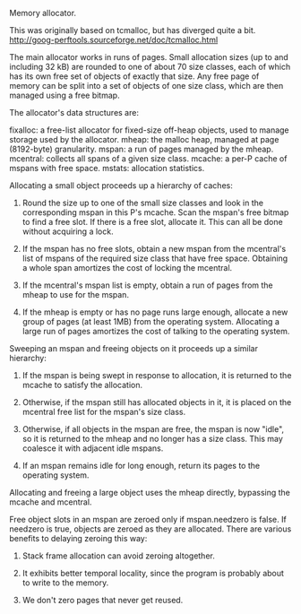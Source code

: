Memory allocator.

This was originally based on tcmalloc, but has diverged quite a bit.
http://goog-perftools.sourceforge.net/doc/tcmalloc.html

The main allocator works in runs of pages.
Small allocation sizes (up to and including 32 kB) are
rounded to one of about 70 size classes, each of which
has its own free set of objects of exactly that size.
Any free page of memory can be split into a set of objects
of one size class, which are then managed using a free bitmap.

The allocator's data structures are:

fixalloc: a free-list allocator for fixed-size off-heap objects,
	used to manage storage used by the allocator.
mheap: the malloc heap, managed at page (8192-byte) granularity.
mspan: a run of pages managed by the mheap.
mcentral: collects all spans of a given size class.
mcache: a per-P cache of mspans with free space.
mstats: allocation statistics.

Allocating a small object proceeds up a hierarchy of caches:

1. Round the size up to one of the small size classes
   and look in the corresponding mspan in this P's mcache.
   Scan the mspan's free bitmap to find a free slot.
   If there is a free slot, allocate it.
   This can all be done without acquiring a lock.

2. If the mspan has no free slots, obtain a new mspan
   from the mcentral's list of mspans of the required size
   class that have free space.
   Obtaining a whole span amortizes the cost of locking
   the mcentral.

3. If the mcentral's mspan list is empty, obtain a run
   of pages from the mheap to use for the mspan.

4. If the mheap is empty or has no page runs large enough,
   allocate a new group of pages (at least 1MB) from the
   operating system. Allocating a large run of pages
   amortizes the cost of talking to the operating system.

Sweeping an mspan and freeing objects on it proceeds up a similar
hierarchy:

1. If the mspan is being swept in response to allocation, it
   is returned to the mcache to satisfy the allocation.

2. Otherwise, if the mspan still has allocated objects in it,
   it is placed on the mcentral free list for the mspan's size
   class.

3. Otherwise, if all objects in the mspan are free, the mspan
   is now "idle", so it is returned to the mheap and no longer
   has a size class.
   This may coalesce it with adjacent idle mspans.

4. If an mspan remains idle for long enough, return its pages
   to the operating system.

Allocating and freeing a large object uses the mheap
directly, bypassing the mcache and mcentral.

Free object slots in an mspan are zeroed only if mspan.needzero is
false. If needzero is true, objects are zeroed as they are
allocated. There are various benefits to delaying zeroing this way:

1. Stack frame allocation can avoid zeroing altogether.

2. It exhibits better temporal locality, since the program is
   probably about to write to the memory.

3. We don't zero pages that never get reused.
